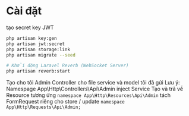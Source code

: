 # Cài đặt

tạo secret key JWT

```sh
php artisan key:gen
php artisan jwt:secret
php artisan storage:link
php artisan migrate --seed

# Khởi động Laravel Reverb (WebSocket Server)
php artisan reverb:start

```

Tạo cho tôi Admin Controller cho file service và model tôi đã gửi
Lưu ý:
Namespage App\Http\Controllers\Api\Admin
inject Service
Tạo và trả về Resource tương ứng `namespace App\Http\Resources\Api\Admin`
tách FormRequest riêng cho store / update `namespace App\Http\Requests\Api\Admin;`
